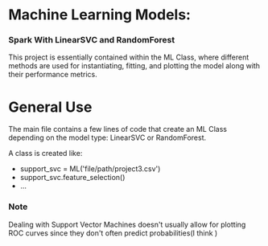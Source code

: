 # Machine Learning Models: 
### Spark With LinearSVC and RandomForest
This project is essentially contained within the ML Class, where different methods
are used for instantiating, fitting, and plotting the model along with their performance
metrics. 

# General Use
The main file contains a few lines of code that create an ML Class depending on 
the model type: LinearSVC or RandomForest.

A class is created like: 
  - support_svc = ML('file/path/project3.csv')
  - support_svc.feature_selection()
  - ...
### Note
Dealing with Support Vector Machines doesn't usually allow for plotting ROC curves 
since they don't often predict probabilities(I think )

